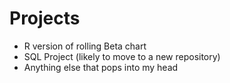 # Projects
- R version of rolling Beta chart
- SQL Project (likely to move to a new repository)
- Anything else that pops into my head
